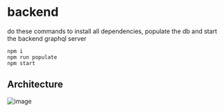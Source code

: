 # backend

do these commands to install all dependencies, populate the db and start the backend graphql server

```
npm i
npm run populate
npm start
```

## Architecture

![image](https://user-images.githubusercontent.com/27063113/129297057-56702db6-a7e9-4f9d-aef8-20ea59b88503.png)
